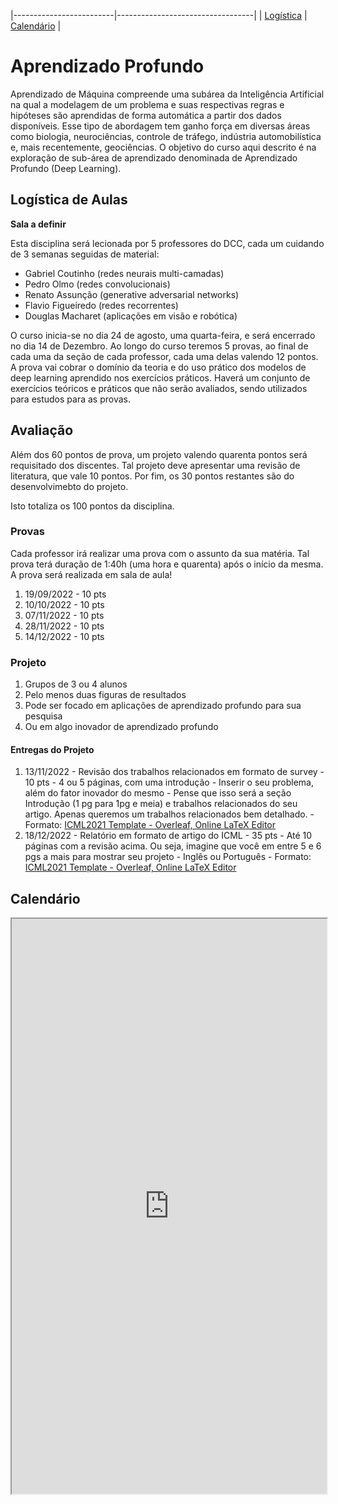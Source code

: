 |-------------------------|----------------------------------|
| [Logística](#logistica) | [Calendário](#calendario)        |

# Aprendizado Profundo

Aprendizado  de  Máquina  compreende  uma  subárea  da  Inteligência  Artificial  na qual  a  modelagem  de  um  problema  e  suas  respectivas regras  e  hipóteses são aprendidas  de  forma  automática  a  partir  dos  dados  disponíveis.  Esse  tipo  de abordagem  tem  ganho  força  em  diversas  áreas  como  biologia,  neurociências, controle  de  tráfego,  indústria  automobilística  e,  mais  recentemente,  geociências. O objetivo do curso aqui descrito é na exploração de sub-área de aprendizado denominada de Aprendizado Profundo (Deep Learning).

<a name="logistica"/>

## Logística de Aulas 

**Sala a definir**

Esta disciplina será lecionada por 5 professores do DCC, cada um cuidando de 3 semanas seguidas de material: 
- Gabriel Coutinho (redes neurais multi-camadas)
- Pedro Olmo (redes convolucionais)
- Renato Assunção (generative adversarial networks)
- Flavio Figueiredo (redes recorrentes)
- Douglas Macharet (aplicações em visão e robótica)

O curso inicia-se no dia 24 de agosto, uma quarta-feira, e será encerrado no dia 14 de Dezembro. Ao longo do curso teremos 5 provas, ao final de cada uma da seção de cada professor, cada uma delas valendo 12 pontos. A prova vai cobrar o domínio da teoria e do uso prático dos modelos de deep learning aprendido nos exercícios práticos. Haverá um conjunto de exercícios teóricos e práticos que não serão avaliados, sendo utilizados para estudos para as provas. 

## Avaliação

Além dos 60 pontos de prova, um projeto valendo quarenta pontos será requisitado dos discentes. Tal projeto deve apresentar uma revisão de literatura, que vale 10 pontos. Por fim, os 30 pontos restantes são do desenvolvimebto do projeto.

Isto totaliza os 100 pontos da disciplina. 

### Provas

Cada professor irá realizar uma prova com o assunto da sua matéria. Tal prova terá duração de 1:40h (uma hora e quarenta) após o início da mesma. A prova será realizada em sala de aula!

  1. 19/09/2022 - 10 pts
  1. 10/10/2022 - 10 pts
  1. 07/11/2022 - 10 pts
  1. 28/11/2022 - 10 pts
  1. 14/12/2022 - 10 pts
    
### Projeto

  1. Grupos de 3 ou 4 alunos
  2. Pelo menos duas figuras de resultados
  3. Pode ser focado em aplicações de aprendizado profundo para sua pesquisa
  4. Ou em algo inovador de aprendizado profundo

#### Entregas do Projeto

  1. 13/11/2022 - Revisão dos trabalhos relacionados em formato de survey - 10 pts
    - 4 ou 5 páginas, com uma introdução
    - Inserir o seu problema, além do fator inovador do mesmo
    - Pense que isso será a seção Introdução (1 pg para 1pg e meia) e trabalhos relacionados do seu artigo. Apenas queremos um trabalhos relacionados bem detalhado.
    - Formato: [ICML2021 Template - Overleaf, Online LaTeX Editor](https://pt.overleaf.com/latex/templates/icml2021-template/dsftnbmjgyhv)
  1. 18/12/2022 - Relatório em formato de artigo do ICML - 35 pts
    - Até 10 páginas com a revisão acima. Ou seja, imagine que você em entre 5 e 6 pgs a mais para mostrar seu projeto
    - Inglês ou Português
    - Formato: [ICML2021 Template - Overleaf, Online LaTeX Editor](https://pt.overleaf.com/latex/templates/icml2021-template/dsftnbmjgyhv)

## Calendário 

<iframe width="100%" height="920" src="https://docs.google.com/spreadsheets/d/e/2PACX-1vSV0ky2yLl7ivfFmEAUBiE3-39r8ULtJD5PxhNKlijqrGwYRididtMfG60QR_s2w7Intm6189mzs2iS/pubhtml?widget=true&amp;headers=false"></iframe>
